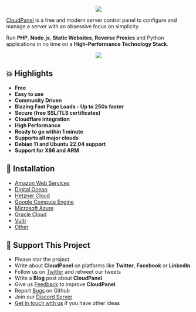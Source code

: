 <p align="center">
  <a href="https://www.cloudpanel.io" target="_blank">
    <img src="https://www.cloudpanel.io/assets/images/logo.svg?v=0.0.2">
  </a>
</p>

[CloudPanel](https://www.cloudpanel.io) is a free and modern server control panel to configure and manage a server with an obsessive focus on simplicity.

Run **PHP**, **Node.js**, **Static Websites**, **Reverse Proxies** and Python applications in no time on a **High-Performance Technology Stack**.

<p align="center">
  <a href="https://www.cloudpanel.io" target="_blank">
    <img src="/assets/images/cloudpanel.svg?v=0.0.4">
  </a>
</p>

## :boom: Highlights

- **Free**
- **Easy to use**
- **Community Driven**
- **Blazing Fast Page Loads - Up to 250x faster**
- **Secure (free SSL/TLS certificates)**
- **Cloudflare integration**
- **High Performance**
- **Ready to go within 1 minute**
- **Supports all major clouds**
- **Debian 11 and Ubuntu 22.04 support**
- **Support for X86 and ARM**

## :floppy_disk: Installation

- [Amazon Web Services](https://www.cloudpanel.io/docs/v2/getting-started/amazon-web-services/installation/ami/)
- [Digital Ocean](https://www.cloudpanel.io/docs/v2/getting-started/digital-ocean/installation/marketplace/)
- [Hetzner Cloud](https://www.cloudpanel.io/docs/v2/getting-started/hetzner-cloud/installation/installer/)
- [Google Compute Engine](https://www.cloudpanel.io/docs/v2/getting-started/google-compute-engine/installation/installer/)
- [Microsoft Azure](https://www.cloudpanel.io/docs/v2/getting-started/microsoft-azure/installation/installer/)
- [Oracle Cloud](https://www.cloudpanel.io/docs/v2/getting-started/oracle-cloud/installation/installer/)
- [Vultr](https://www.cloudpanel.io/docs/v2/getting-started/vultr/installation/marketplace/)
- [Other](https://www.cloudpanel.io/docs/v2/getting-started/other/)

## :sparkling_heart: Support This Project

* Please star the project
* Write about **CloudPanel** on platforms like **Twitter**, **Facebook** or **LinkedIn**
* Follow us on [Twitter](https://twitter.com/cloudpanel_io) and retweet our tweets
* Write a **Blog** post about **CloudPanel**
* Give us [Feedback](https://www.cloudpanel.io/feedback/) to improve **CloudPanel**
* Report [Bugs](https://github.com/cloudpanel-io/cloudpanel-ce/issues) on Github
* Join our [Discord Server](https://discord.cloudpanel.io/)
* [Get in touch with us](https://www.cloudpanel.io/contact/) if you have other ideas
